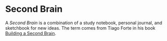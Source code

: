 # Second Brain

A _Second Brain_ is a combination of a study notebook, personal journal, and
sketchbook for new ideas. The term comes from Tiago Forte in his book [Building
a Second Brain](/books/building-a-second-brain.md).
